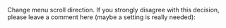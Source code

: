 Change menu scroll direction. If you strongly disagree with this decision, please leave a comment here (maybe a setting is really needed):